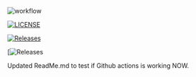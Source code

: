 ![workflow](https://github.com/dodsjm/sem/actions/workflows/main.yml/badge.svg)

[![LICENSE](https://img.shields.io/github/license/dodsjm/sem.svg?style=flat-square)](https://github.com/dodsjm/sem/blob/master/LICENSE)

[![Releases](https://img.shields.io/github/release/dodsjm/sem/all.svg?style=flat-square)](https://github.com/dodsjm/sem/releases)

[![Releases](https://img.shields.io/github/actions/workflow/status/dodsjm/sem/main.yml?branch=develop&style=flat-square)

Updated ReadMe.md to test if Github actions is working NOW.
